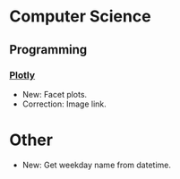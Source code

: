 # Computer Science

## Programming

### [Plotly](plotly.md)

* New: Facet plots.
* Correction: Image link.

# Other

* New: Get weekday name from datetime.